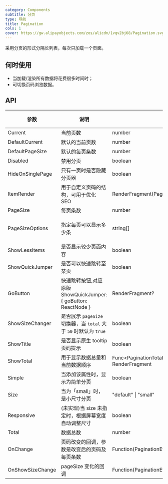 ```yaml
---
category: Components
subtitle: 分页
type: 导航
title: Pagination
cols: 1
cover: https://gw.alipayobjects.com/zos/alicdn/1vqv2bj68/Pagination.svg
---
```


采用分页的形式分隔长列表，每次只加载一个页面。

## 何时使用

- 当加载/渲染所有数据将花费很多时间时；
- 可切换页码浏览数据。

## API


| 参数 | 说明 | 类型 | 默认值 | 版本 |
| --- | --- | --- | --- | --- |
| Current | 当前页数 | number | - |  |
| DefaultCurrent | 默认的当前页数 | number | 1 |  |
| DefaultPageSize | 默认的每页条数 | number | 10 |  |
| Disabled | 禁用分页 | boolean | - |  |
| HideOnSinglePage | 只有一页时是否隐藏分页器 | boolean | false |  |
| ItemRender | 用于自定义页码的结构，可用于优化 SEO | RenderFragment(PaginationItemRenderContext) | - |  |
| PageSize | 每页条数 | number | - |  |
| PageSizeOptions | 指定每页可以显示多少条 | string\[] | \['10', '20', '50', '100'] |  |
| ShowLessItems | 是否显示较少页面内容 | boolean | false |  |
| ShowQuickJumper | 是否可以快速跳转至某页 | boolean | false |  |
| GoButton | 快速跳转按钮,对应原版 ShowQuickJumper: { goButton: ReactNode } | RenderFragment? | null |  |
| ShowSizeChanger | 是否展示 `pageSize` 切换器，当 `total` 大于 `50` 时默认为 `true` | boolean | - |  |
| ShowTitle | 是否显示原生 tooltip 页码提示 | boolean | true |  |
| ShowTotal | 用于显示数据总量和当前数据顺序 | Func<PaginationTotalContext, string>, RenderFragment<PaginationTotalContext> | - |  |
| Simple | 当添加该属性时，显示为简单分页 | boolean | - |  |
| Size | 当为「small」时，是小尺寸分页 | "default" \| "small" | "" |  |
| Responsive | (未实现)当 size 未指定时，根据屏幕宽度自动调整尺寸 | boolean | - |  |
| Total | 数据总数 | number | 0 |  |
| OnChange | 页码改变的回调，参数是改变后的页码及每页条数 | Function(PaginationEventArgs) | null |  |
| OnShowSizeChange | pageSize 变化的回调 | Function(PaginationEventArgs) | null |  |
